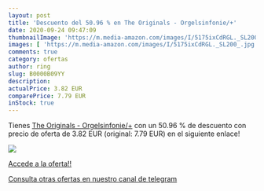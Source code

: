 ```yaml
---
layout: post
title: 'Descuento del 50.96 % en The Originals - Orgelsinfonie/+'
date: 2020-09-24 09:47:09
thumbnailImage: 'https://m.media-amazon.com/images/I/5175ixCdRGL._SL200_.jpg'
images: [ 'https://m.media-amazon.com/images/I/5175ixCdRGL._SL200_.jpg' ]
comments: true
category: ofertas
author: ring
slug: B0000B09YY
description:
actualPrice: 3.82 EUR
comparePrice: 7.79 EUR
inStock: true
---
```


Tienes [The Originals - Orgelsinfonie/+](https://www.amazon.com/dp/B0000B09YY/?tag=redken08-20) con un 50.96 % de descuento con precio de oferta de 3.82 EUR (original: 7.79 EUR) en el siguiente enlace!

[![](https://m.media-amazon.com/images/I/5175ixCdRGL._SL200_.jpg)](https://www.amazon.com/dp/B0000B09YY/?tag=redken08-20)

[Accede a la oferta!!](https://www.amazon.com/dp/B0000B09YY/?tag=redken08-20)

[Consulta otras ofertas en nuestro canal de telegram](https://t.me/s/ofertas25)
